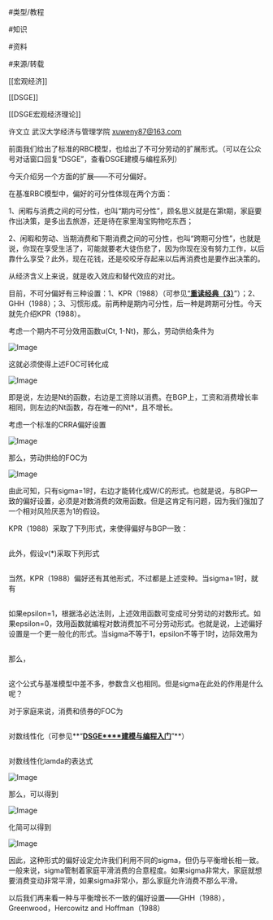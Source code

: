 #类型/教程

#知识 

#资料 

#来源/转载



[[宏观经济]]

[[DSGE]]

[[DSGE宏观经济理论]]





许文立  武汉大学经济与管理学院  xuweny87@163.com



前面我们给出了标准的RBC模型，也给出了不可分劳动的扩展形式。（可以在公众号对话窗口回复“DSGE”，查看DSGE建模与编程系列）

今天介绍另一个方面的扩展——不可分偏好。

在基准RBC模型中，偏好的可分性体现在两个方面：

1、闲暇与消费之间的可分性，也叫“期内可分性”，顾名思义就是在第t期，家庭要作出决策，是多出去旅游，还是待在家里淘宝购物吃东西；

2、闲暇和劳动、当期消费和下期消费之间的可分性，也叫“跨期可分性”，也就是说，你现在享受生活了，可能就要老大徒伤悲了，因为你现在没有努力工作，以后靠什么享受？此外，现在花钱，还是咬咬牙存起来以后再消费也是要作出决策的。

从经济含义上来说，就是收入效应和替代效应的对比。

 

目前，不可分偏好有三种设置：1、KPR（1988）（可参见[“**重读经典（****3****）**](http://mp.weixin.qq.com/s?__biz=MzAwODY5MDA3NA==&mid=2455726567&idx=1&sn=160e8c36d430f177a1a1e6905c361315&chksm=8cc0c912bbb74004b221a8244187bdce49ddcf7170d987b9381c31e4a5d49cea0fdd0ba515ba&scene=21#wechat_redirect)”）；2、GHH（1988）；3、习惯形成。前两种是期内可分性，后一种是跨期可分性。今天就先介绍KPR（1988）。

 

考虑一个期内不可分效用函数u(Ct, 1-Nt)，那么，劳动供给条件为

![Image](640-20210302120628090)

这就必须使得上述FOC可转化成

![Image](640-20210302120628087.png)

即是说，左边是Nt的函数，右边是工资除以消费。在BGP上，工资和消费增长率相同，则左边的Nt函数，存在唯一的Nt*，且不增长。

考虑一个标准的CRRA偏好设置

![Image](640-20210302120628099.png)

那么，劳动供给的FOC为

![Image](640-20210302120628092)

由此可知，只有sigma=1时，右边才能转化成W/C的形式。也就是说，与BGP一致的偏好设置，必须是对数消费的效用函数。但是这肯定有问题，因为我们强加了一个相对风险厌恶为1的假设。

KPR（1988）采取了下列形式，来使得偏好与BGP一致：

![Image](data:image/gif;base64,iVBORw0KGgoAAAANSUhEUgAAAAEAAAABCAYAAAAfFcSJAAAADUlEQVQImWNgYGBgAAAABQABh6FO1AAAAABJRU5ErkJggg==)

此外，假设v(*)采取下列形式

![Image](data:image/gif;base64,iVBORw0KGgoAAAANSUhEUgAAAAEAAAABCAYAAAAfFcSJAAAADUlEQVQImWNgYGBgAAAABQABh6FO1AAAAABJRU5ErkJggg==)

当然，KPR（1988）偏好还有其他形式，不过都是上述变种。当sigma=1时，就有

![Image](data:image/gif;base64,iVBORw0KGgoAAAANSUhEUgAAAAEAAAABCAYAAAAfFcSJAAAADUlEQVQImWNgYGBgAAAABQABh6FO1AAAAABJRU5ErkJggg==)

如果epsilon=1，根据洛必达法则，上述效用函数可变成可分劳动的对数形式。如果epsilon=0，效用函数就编程对数消费加不可分劳动形式。也就是说，上述偏好设置是一个更一般化的形式。当sigma不等于1，epsilon不等于1时，边际效用为

![Image](data:image/gif;base64,iVBORw0KGgoAAAANSUhEUgAAAAEAAAABCAYAAAAfFcSJAAAADUlEQVQImWNgYGBgAAAABQABh6FO1AAAAABJRU5ErkJggg==)

那么，

![Image](data:image/gif;base64,iVBORw0KGgoAAAANSUhEUgAAAAEAAAABCAYAAAAfFcSJAAAADUlEQVQImWNgYGBgAAAABQABh6FO1AAAAABJRU5ErkJggg==)

这个公式与基准模型中差不多，参数含义也相同。但是sigma在此处的作用是什么呢？

对于家庭来说，消费和债券的FOC为

![Image](data:image/gif;base64,iVBORw0KGgoAAAANSUhEUgAAAAEAAAABCAYAAAAfFcSJAAAADUlEQVQImWNgYGBgAAAABQABh6FO1AAAAABJRU5ErkJggg==)

对数线性化（可参见**“**[**DSGE****建模与编程入门**](http://mp.weixin.qq.com/s?__biz=MzAwODY5MDA3NA==&mid=2455725642&idx=1&sn=1898ddc0ed501f99f0e9230cedf3a6d8&chksm=8cc0c6bfbbb74fa9a42c8f2fa8c58ce3b4791f1746de09a5efc0844bb37b0856a4399e18e677&scene=21#wechat_redirect)**”**）

![Image](data:image/gif;base64,iVBORw0KGgoAAAANSUhEUgAAAAEAAAABCAYAAAAfFcSJAAAADUlEQVQImWNgYGBgAAAABQABh6FO1AAAAABJRU5ErkJggg==)

对数线性化lamda的表达式

![Image](640-20210302120628091)

那么，可以得到

![Image](640-20210302120628120)

化简可以得到

![Image](640-20210302120628129.png)

因此，这种形式的偏好设定允许我们利用不同的sigma，但仍与平衡增长相一致。一般来说，sigma管制着家庭平滑消费的合意程度。如果sigma非常大，家庭就想要消费变动非常平滑，如果sigma非常小，那么家庭允许消费不那么平滑。

 

以后我们再来看一种与平衡增长不一致的偏好设置——GHH（1988），Greenwood，Hercowitz and Hoffman（1988）

 

 